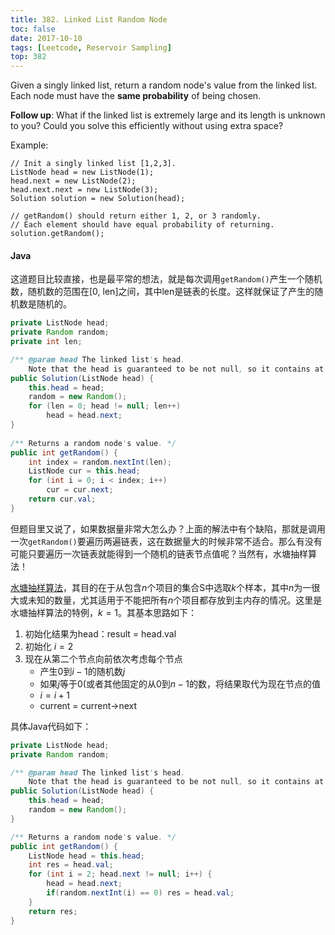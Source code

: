 ```yaml
---
title: 382. Linked List Random Node
toc: false
date: 2017-10-10
tags: [Leetcode, Reservoir Sampling]
top: 382
---
```



Given a singly linked list, return a random node's value from the linked list. Each node must have the **same probability** of being chosen.

**Follow up**:
What if the linked list is extremely large and its length is unknown to you? Could you solve this efficiently without using extra space?

Example:

```
// Init a singly linked list [1,2,3].
ListNode head = new ListNode(1);
head.next = new ListNode(2);
head.next.next = new ListNode(3);
Solution solution = new Solution(head);

// getRandom() should return either 1, 2, or 3 randomly. 
// Each element should have equal probability of returning.
solution.getRandom();
```


#### Java

这道题目比较直接，也是最平常的想法，就是每次调用`getRandom()`产生一个随机数，随机数的范围在[0, len]之间，其中len是链表的长度。这样就保证了产生的随机数是随机的。

```Java
private ListNode head;
private Random random;
private int len;

/** @param head The linked list's head.
    Note that the head is guaranteed to be not null, so it contains at least one node. */
public Solution(ListNode head) {
    this.head = head;       
    random = new Random();
    for (len = 0; head != null; len++)
        head = head.next;
}
    
/** Returns a random node's value. */
public int getRandom() {
    int index = random.nextInt(len);
    ListNode cur = this.head;
    for (int i = 0; i < index; i++)
        cur = cur.next;
    return cur.val;
}
```

但题目里又说了，如果数据量非常大怎么办？上面的解法中有个缺陷，那就是调用一次`getRandom()`要遍历两遍链表，这在数据量大的时候非常不适合。那么有没有可能只要遍历一次链表就能得到一个随机的链表节点值呢？当然有，水塘抽样算法！

[水塘抽样算法](https://techlarry.github.io/wiki/2017/10/10/Algorithm-水塘抽样/)，其目的在于从包含$n$个项目的集合S中选取$k$个样本，其中$n$为一很大或未知的数量，尤其适用于不能把所有$n$个项目都存放到主内存的情况。这里是水塘抽样算法的特例，$k=1$。其基本思路如下：

1. 初始化结果为head：result = head.val
2. 初始化 $i = 2$
3. 现在从第二个节点向前依次考虑每个节点
    * 产生0到$i-1$的随机数$j$
    * 如果$j$等于0(或者其他固定的从0到$n-1$的数，将结果取代为现在节点的值
    * $i = i + 1$
    * current = current->next



具体Java代码如下：

```Java
private ListNode head;
private Random random;

/** @param head The linked list's head.
    Note that the head is guaranteed to be not null, so it contains at least one node. */
public Solution(ListNode head) {
    this.head = head;       
    random = new Random();  
}

/** Returns a random node's value. */
public int getRandom() {
    ListNode head = this.head;
    int res = head.val;
    for (int i = 2; head.next != null; i++) {
        head = head.next;
        if(random.nextInt(i) == 0) res = head.val;
    }
    return res;
}
```


